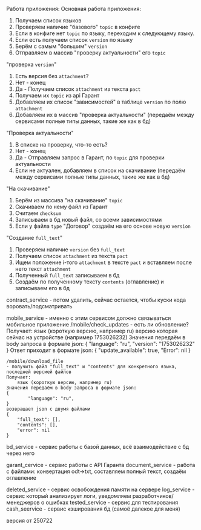 Работа приложения:
Основная работа приложения: 
1. Получаем список языков 
2. Проверяем наличие "базового" `topic` в конфиге 
3. Если в конфиге нет `topic` по языку, переходим к следующему языку. 
4. Если есть получаем список `version` по языку 
5. Берём с самым "большим" `version` 
6. Отправляем в массив "проверку актуальности" его `topic`

"проверка `version`" 
1. Есть версия без `attachment`? 
2. Нет - конец 
3. Да - Получаем список `attachment` из текста `pact` 
4. Получаем их `topic` из api Гарант 
5. Добавляем их список "зависимостей" в таблице `version` по полю `attachment` 
6. Добавляем их в массив "проверка актуальности" (передаём между сервисами полные типы данных, такие же как в бд)

"Проверка актуальности" 
1. В списке на проверку, что-то есть? 
2. Нет - конец 
3. Да - Отправляем запрос в Гарант, по `topic` для проверки актуальности 
4. Если не актуален, добавляем в список на скачивание (передаём между сервисами полные типы данных, такие же как в бд)

"На скачивание" 
1. Берём из массива "на скачивание" `topic` 
2. Скачиваем по нему файл из Гарант 
3. Считаем `checksum` 
4. Записываем в бд новый файл, со всеми зависимостями 
5. Если у файла `type` "Договор" создаём на его основе новую `version`

"Создание `full_text`" 
1. Проверяем наличие `version` без `full_text` 
2. Получаем список `attachment` из текста `pact` 
3. Ищем положение i-того `attachment` в тексте `pact` и вставляем после него текст `attachment` 
4. Полученный `full_text` записываем в бд 
5. Создаём по полученному тексту `contents` (оглавление) и записываем его в бд


contract_service - потом удалить, сейчас остается, чтобы куски кода воровать/подсматривать

mobile_service - именно с этим сервисом должно связываться мобильное 
приложение
    /mobile/check_updates 
    - есть ли обновление?
        Получает:
            язык (короткую версию, например ru)
            версию которая сейчас на устройстве (например 1753026232)
        Значения передаём в body запроса в формате json:
        {
            "language": "ru",
            "version": "1753026232"
        }
        Ответ приходит в формате json:
        {
            "update_available": true,
            "Error": nil
        }

	/mobile/download_file
    - получить файл "full_text" и "contents" для конкретного языка, последней версией файлов
    Получает: 
        язык (короткую версию, например ru)
    Значения передаём в body запроса в формате json: 
    {
            "language": "ru",
    }
    возвращает json с двумя файлами
    {
        "full_text": [],
        "contents": [],
        "error": nil
    }


bd_service - сервис работы с базой данных, всё взаимодействие с бд  через него 

garant_cervice - сервис работы с API Гаранта
document_service - работа с файлами: конвертация odt->txt, составляем полный текст, создаём оглавление

deleted_service - сервис освобождения памяти на сервере
log_service - сервис  который анализирует логи, уведомляем разработчиков/менеджеров о ошибках
tested_service - сервис для тестирования
cash_seervice - сервис кэширования бд (самоё далекое для меня)

версия от 250722